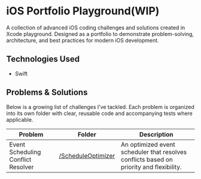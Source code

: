 # iOS Portfolio Playground(WIP)

A collection of advanced iOS coding challenges and solutions created in Xcode playground. Designed as a portfolio to demonstrate problem-solving, architecture, and best practices for modern iOS development.

## Technologies Used
- Swift

## Problems & Solutions

Below is a growing list of challenges I’ve tackled. Each problem is organized into its own folder with clear, reusable code and accompanying tests where applicable.

| Problem                  | Folder                  | Description                                      |
|--------------------------|-------------------------|--------------------------------------------------|
| Event Scheduling Conflict Resolver | [/ScheduleOptimizer](iOSPortfolioPlayground/iOSPortfolio.playground/Pages/Event%20Scheduling%20Conflict%20Resolver.xcplaygroundpage) | An optimized event scheduler that resolves conflicts based on priority and flexibility. |
